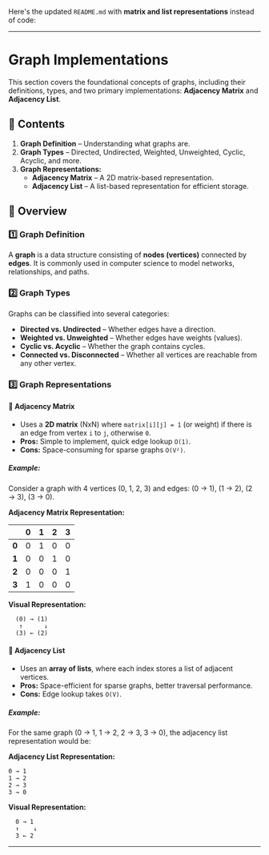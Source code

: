 Here's the updated `README.md` with **matrix and list representations** instead of code:

---

# Graph Implementations

This section covers the foundational concepts of graphs, including their definitions, types, and two primary implementations: **Adjacency Matrix** and **Adjacency List**.

## 📌 Contents

1. **Graph Definition** – Understanding what graphs are.
2. **Graph Types** – Directed, Undirected, Weighted, Unweighted, Cyclic, Acyclic, and more.
3. **Graph Representations:**
    - **Adjacency Matrix** – A 2D matrix-based representation.
    - **Adjacency List** – A list-based representation for efficient storage.

## 📝 Overview

### 1️⃣ Graph Definition

A **graph** is a data structure consisting of **nodes (vertices)** connected by **edges**. It is commonly used in computer science to model networks, relationships, and paths.

### 2️⃣ Graph Types

Graphs can be classified into several categories:

- **Directed vs. Undirected** – Whether edges have a direction.
- **Weighted vs. Unweighted** – Whether edges have weights (values).
- **Cyclic vs. Acyclic** – Whether the graph contains cycles.
- **Connected vs. Disconnected** – Whether all vertices are reachable from any other vertex.

### 3️⃣ Graph Representations

#### 🔹 Adjacency Matrix

- Uses a **2D matrix** (NxN) where `matrix[i][j] = 1` (or weight) if there is an edge from vertex `i` to `j`, otherwise `0`.
- **Pros:** Simple to implement, quick edge lookup `O(1)`.
- **Cons:** Space-consuming for sparse graphs `O(V²)`.

##### Example:

Consider a graph with 4 vertices (0, 1, 2, 3) and edges: (0 → 1), (1 → 2), (2 → 3), (3 → 0).

**Adjacency Matrix Representation:**

|   | 0 | 1 | 2 | 3 |  
|---|---|---|---|---|  
| **0** | 0 | 1 | 0 | 0 |  
| **1** | 0 | 0 | 1 | 0 |  
| **2** | 0 | 0 | 0 | 1 |  
| **3** | 1 | 0 | 0 | 0 |  

**Visual Representation:**

```
  (0) → (1)
   ↑      ↓
  (3) ← (2)
```

#### 🔹 Adjacency List

- Uses an **array of lists**, where each index stores a list of adjacent vertices.
- **Pros:** Space-efficient for sparse graphs, better traversal performance.
- **Cons:** Edge lookup takes `O(V)`.

##### Example:

For the same graph (0 → 1, 1 → 2, 2 → 3, 3 → 0), the adjacency list representation would be:

**Adjacency List Representation:**

```
0 → 1  
1 → 2  
2 → 3  
3 → 0  
```

**Visual Representation:**

```
  0 → 1
  ↑    ↓
  3 ← 2
```

---
